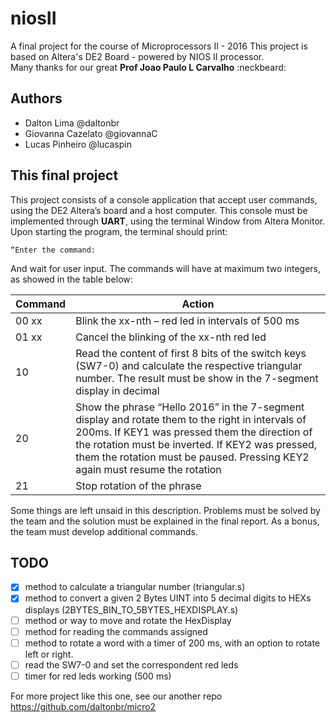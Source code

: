 # niosII
A final project for the course of Microprocessors II - 2016
This project is based on Altera's DE2 Board - powered by NIOS II processor.  
Many thanks for our great **Prof Joao Paulo L Carvalho** :neckbeard:
## Authors  
 * Dalton Lima @daltonbr    
 * Giovanna Cazelato @giovannaC  
 * Lucas Pinheiro @lucaspin 
 
## This final project  
This project consists of a console application that accept user commands, using the DE2 Altera’s board and a host computer.
This console must be implemented through **UART**, using the terminal Window from Altera Monitor.
Upon starting the program, the terminal should print:  

`“Enter the command: `  

And wait for user input. The commands will have at maximum two integers, as showed in the table below:

| Command | Action |
|---------|--------|
| 00 xx | Blink the xx-nth – red led in intervals of 500 ms |
|01 xx  | Cancel the blinking of the xx-nth red led |
|10	    | Read the content of first 8 bits of the switch keys (SW7-0) and calculate the respective triangular number. The result must be show in the 7-segment display in decimal |
|20	| Show the phrase “Hello 2016” in the 7-segment display and rotate them to the right in intervals of 200ms. If KEY1 was pressed them the direction of the rotation must be inverted. If KEY2 was pressed, them the rotation must be paused. Pressing KEY2 again must resume the rotation |
|21	| Stop rotation of the phrase |

Some things are left unsaid in this description. Problems must be solved by the team and the solution must be explained in the final report.
As a bonus, the team must develop additional commands.

## TODO
- [X] method to calculate a triangular number (triangular.s)   
- [X] method to convert a given 2 Bytes UINT into 5 decimal digits to HEXs displays (2BYTES_BIN_TO_5BYTES_HEXDISPLAY.s)       
- [ ] method or way to move and rotate the HexDisplay  
- [ ] method for reading the commands assigned
- [ ] method to rotate a word with a timer of 200 ms, with an option to rotate left or right.
- [ ] read the SW7-0 and set the correspondent red leds
- [ ] timer for red leds working (500 ms)

For more project like this one, see our another repo https://github.com/daltonbr/micro2
